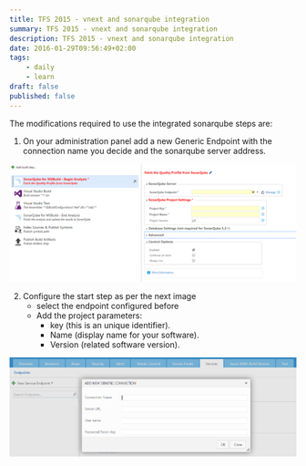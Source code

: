 ```yaml
---
title: TFS 2015 - vnext and sonarqube integration
summary: TFS 2015 - vnext and sonarqube integration
description: TFS 2015 - vnext and sonarqube integration
date: 2016-01-29T09:56:49+02:00
tags: 
    - daily
    - learn
draft: false
published: false
---
```


The modifications required to use the integrated sonarqube steps are:

1.	On your administration panel add a new Generic Endpoint with the connection name you decide and the sonarqube server address.

![](/img/post/sonarqube1.PNG)

2.	Configure the start step as per the next image
    * select the endpoint configured before
    * Add the project parameters:
        * key (this is an unique identifier).
        * Name (display name for your software).
        * Version (related software version).

![](/img/post/sonarqube2.PNG)
